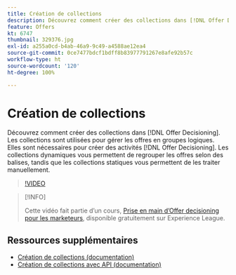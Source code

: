 ```yaml
---
title: Création de collections
description: Découvrez comment créer des collections dans [!DNL Offer Decisioning]. Les collections sont associées à des règles d’éligibilité afin que vous puissiez les afficher uniquement aux clients appropriés.
feature: Offers
kt: 6747
thumbnail: 329376.jpg
exl-id: a255a0cd-b4ab-46a9-9c49-a4588ae12ea4
source-git-commit: 0ce7477bdcf1bdff8b83977791267e8afe92b57c
workflow-type: ht
source-wordcount: '120'
ht-degree: 100%

---
```


# Création de collections

Découvrez comment créer des collections dans [!DNL Offer Decisioning]. Les collections sont utilisées pour gérer les offres en groupes logiques. Elles sont nécessaires pour créer des activités [!DNL Offer Decisioning]. Les collections dynamiques vous permettent de regrouper les offres selon des balises, tandis que les collections statiques vous permettent de les traiter manuellement.

>[!VIDEO](https://video.tv.adobe.com/v/329376?quality=12&learn=on)

>[!INFO]
>
> Cette vidéo fait partie d’un cours, [Prise en main d’Offer decisioning pour les marketeurs](https://experienceleague.adobe.com/?recommended=ExperiencePlatform-U-1-2020.1.offerdecisioning), disponible gratuitement sur Experience League.


## Ressources supplémentaires

* [Création de collections (documentation)](https://experienceleague.adobe.com/docs/journey-optimizer/using/offer-decisioniong/managing-offers-in-the-offer-library/creating-collections.html?lang=fr)
* [Création de collections avec API (documentation)](https://experienceleague.adobe.com/docs/journey-optimizer/using/offer-decisioniong/api-reference/offers-api/collections/create.html?lang=fr)
